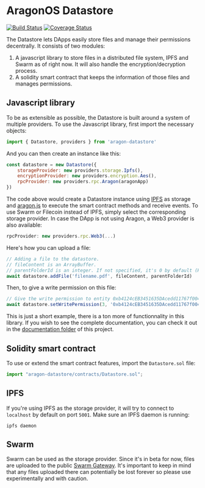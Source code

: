 # AragonOS Datastore

[![Build Status](https://travis-ci.org/espresso-org/aragon-datastore.svg?branch=master)](https://travis-ci.org/espresso-org/aragon-datastore) 
[![Coverage Status](https://coveralls.io/repos/github/espresso-org/aragon-datastore/badge.svg?branch=master)](https://coveralls.io/github/espresso-org/aragon-datastore?branch=master)

The Datastore lets DApps easily store files and manage their permissions decentrally. It consists of two modules: 

1. A javascript library to store files in a distributed file system, IPFS and Swarm as of right now. It will also handle the encryption/decryption process.
2. A solidity smart contract that keeps the information of those files and manages permissions.

## Javascript library

To be as extensible as possible, the Datastore is built around a system of multiple providers. To use the Javascript library, first import the necessary objects: 


```javascript
import { Datastore, providers } from 'aragon-datastore'
```

And you can then create an instance like this:

```javascript
const datastore = new Datastore({
    storageProvider: new providers.storage.Ipfs(),
    encryptionProvider: new providers.encryption.Aes(),
    rpcProvider: new providers.rpc.Aragon(aragonApp)
})
```

The code above would create a Datastore instance using [IPFS](https://ipfs.io) as storage and [aragon.js](https://github.com/aragon/aragon.js) to execute the smart contract methods and receive events. To use Swarm or Filecoin instead of IPFS, simply select the corresponding storage provider. In case the DApp is not using Aragon, a Web3 provider is also available: 

```javascript
rpcProvider: new providers.rpc.Web3(...)
```

Here's how you can upload a file:

```javascript
// Adding a file to the datastore.
// fileContent is an ArrayBuffer.
// parentFolderId is an integer. If not specified, it's 0 by default (Home folder)
await datastore.addFile('filename.pdf', fileContent, parentFolderId)
```

Then, to give a write permission on this file:

```javascript
// Give the write permission to entity 0xb4124cEB3451635DAcedd11767f004d8a28c6eE7 on file 3.
await datastore.setWritePermission(3, '0xb4124cEB3451635DAcedd11767f004d8a28c6eE7', true)
```

This is just a short example, there is a ton more of functionnality in this library. If you wish to see the complete documentation, you can check it out in the [documentation folder](doc) of this project.

## Solidity smart contract

To use or extend the smart contract features, import the `Datastore.sol` file:

```javascript
import "aragon-datastore/contracts/Datastore.sol";
```

## IPFS

If you're using IPFS as the storage provider, it will try to connect to `localhost` by default on port `5001`. Make sure an IPFS daemon is running:

```
ipfs daemon
```

## Swarm

Swarm can be used as the storage provider. Since it's in beta for now, files are uploaded to the public [Swarm Gateway](https://swarm-gateways.net/). It's important to keep in mind that any files uploaded there can potentially be lost forever so please use experimentally and with caution.
